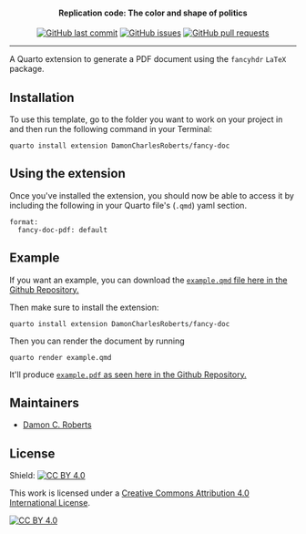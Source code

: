 <h4 align="center">Replication code: The color and shape of politics</h4>
<p align="center">
    <a href="https://github.com/DamonCharlesRoberts/fancy-doc/commits/main">
    <img src="https://img.shields.io/github/last-commit/DamonCharlesRoberts/fancy-doc.svg?style=flat-square&logo=github&logoColor=white"
         alt="GitHub last commit"></a>
    <a href="https://github.com/DamonCharlesRoberts/fancy-doc/issues">
    <img src="https://img.shields.io/github/issues-raw/DamonCharlesRoberts/fancy-doc.svg?style=flat-square&logo=github&logoColor=white"
         alt="GitHub issues"></a>
    <a href="https://github.com/DamonCharlesRoberts/fancy-doc/pulls">
    <img src="https://img.shields.io/github/issues-pr-raw/DamonCharlesRoberts/fancy-doc.svg?style=flat-square&logo=github&logoColor=white"
         alt="GitHub pull requests"></a>
</p>

---

A Quarto extension to generate a PDF document using the `fancyhdr` `LaTeX` package.


## Installation

To use this template, go to the folder you want to work on your project in and then run the following command in your Terminal:

```
quarto install extension DamonCharlesRoberts/fancy-doc
```

## Using the extension

Once you've installed the extension, you should now be able to access it by including the following in your Quarto file's (`.qmd`) yaml section.

```
format:
  fancy-doc-pdf: default
```

## Example
If you want an example, you can download the [`example.qmd` file here in the Github Repository.](https://github.com/DamonCharlesRoberts/fancy-doc/blob/main/example.qmd)

Then make sure to install the extension:

```
quarto install extension DamonCharlesRoberts/fancy-doc
```

Then you can render the document by running

```
quarto render example.qmd
```

It'll produce [`example.pdf` as seen here in the Github Repository.](https://github.com/DamonCharlesRoberts/fancy-doc/blob/main/example.pdf)

## Maintainers

- [Damon C. Roberts](https://github.com/DamonCharlesRoberts)

## License

Shield: [![CC BY 4.0][cc-by-shield]][cc-by]

This work is licensed under a
[Creative Commons Attribution 4.0 International License][cc-by].

[![CC BY 4.0][cc-by-image]][cc-by]

[cc-by]: http://creativecommons.org/licenses/by/4.0/
[cc-by-image]: https://i.creativecommons.org/l/by/4.0/88x31.png
[cc-by-shield]: https://img.shields.io/badge/License-CC%20BY%204.0-lightgrey.svg
